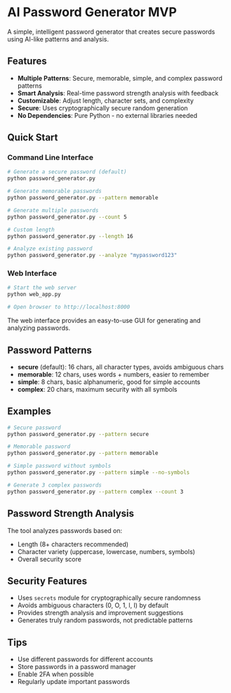 # AI Password Generator MVP

A simple, intelligent password generator that creates secure passwords using AI-like patterns and analysis.

## Features

- **Multiple Patterns**: Secure, memorable, simple, and complex password patterns
- **Smart Analysis**: Real-time password strength analysis with feedback
- **Customizable**: Adjust length, character sets, and complexity
- **Secure**: Uses cryptographically secure random generation
- **No Dependencies**: Pure Python - no external libraries needed

## Quick Start

### Command Line Interface
```bash
# Generate a secure password (default)
python password_generator.py

# Generate memorable passwords
python password_generator.py --pattern memorable

# Generate multiple passwords
python password_generator.py --count 5

# Custom length
python password_generator.py --length 16

# Analyze existing password
python password_generator.py --analyze "mypassword123"
```

### Web Interface
```bash
# Start the web server
python web_app.py

# Open browser to http://localhost:8000
```
The web interface provides an easy-to-use GUI for generating and analyzing passwords.

## Password Patterns

- **secure** (default): 16 chars, all character types, avoids ambiguous chars
- **memorable**: 12 chars, uses words + numbers, easier to remember
- **simple**: 8 chars, basic alphanumeric, good for simple accounts
- **complex**: 20 chars, maximum security with all symbols

## Examples

```bash
# Secure password
python password_generator.py --pattern secure

# Memorable password
python password_generator.py --pattern memorable

# Simple password without symbols
python password_generator.py --pattern simple --no-symbols

# Generate 3 complex passwords
python password_generator.py --pattern complex --count 3
```

## Password Strength Analysis

The tool analyzes passwords based on:
- Length (8+ characters recommended)
- Character variety (uppercase, lowercase, numbers, symbols)
- Overall security score

## Security Features

- Uses `secrets` module for cryptographically secure randomness
- Avoids ambiguous characters (0, O, 1, l, I) by default
- Provides strength analysis and improvement suggestions
- Generates truly random passwords, not predictable patterns

## Tips

- Use different passwords for different accounts
- Store passwords in a password manager
- Enable 2FA when possible
- Regularly update important passwords
